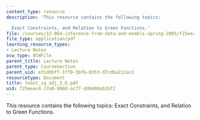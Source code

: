 ```yaml
---
content_type: resource
description: 'This resource contains the following topics:

  Exact Constraints, and Relation to Green Functions.'
file: /courses/12-864-inference-from-data-and-models-spring-2005/f25eeac417a090ddac77dd0400ab2bf2_least_sq_adj_2_6.pdf
file_type: application/pdf
learning_resource_types:
- Lecture Notes
ocw_type: OCWFile
parent_title: Lecture Notes
parent_type: CourseSection
parent_uid: e31ddbff-1ff0-3bfb-0353-d7cdba211ac2
resourcetype: Document
title: least_sq_adj_2_6.pdf
uid: f25eeac4-17a0-90dd-ac77-dd0400ab2bf2
---
```

This resource contains the following topics:
Exact Constraints, and Relation to Green Functions.

